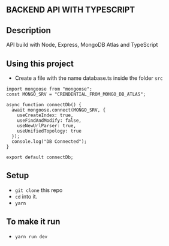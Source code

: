 ## BACKEND API WITH TYPESCRIPT

## Description
API build with Node, Express, MongoDB Atlas and TypeScript

## Using this project

* Create a file with the name database.ts inside the folder ```src```
```
import mongoose from "mongoose";
const MONGO_SRV = "CRENDENTIAL_FROM_MONGO_DB_ATLAS";

async function connectDb() {
  await mongoose.connect(MONGO_SRV, {
    useCreateIndex: true,
    useFindAndModify: false,
    useNewUrlParser: true,
    useUnifiedTopology: true
  });
  console.log("DB Connected");
}

export default connectDb;
```

  
## Setup

* `git clone` this repo
* `cd` into it.
* `yarn`

## To make it run

* `yarn run dev` 
  